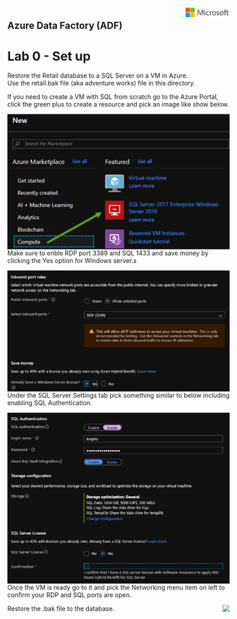 <img style="float: right;" src="../../graphics/solutions-microsoft-logo-small.png">

## Azure Data Factory (ADF) 
# Lab 0 - Set up

Restore the Retail database to a SQL Server on a VM in Azure.  
Use the retail.bak file (aka adventure works) file in this directory.

If you need to create a VM with SQL from scratch go to the Azure Portal, click the green plus to create a resource and
pick an image like show below.

<img style="float: right;" src="../../graphics/createsqlvm.png">


Make sure to enble RDP port 3389 and SQL 1433 and save money by clicking the Yes option for Windows server.s

<img style="float: right;" src="../../graphics/sqlvmscreen1.png">


Under the SQL Server Settings tab pick something similar to below including enabling SQL Authentication.

<img style="float: right;" src="../../graphics/sqlvmscreen2.png">


Once the VM is ready go to it and pick the Networking menu item on left to confirm your RDP and SQL ports are open.

<img style="float: right;" src="../../graphics/sqlvmscreen3.pngs">

Restore the .bak file to the database.
